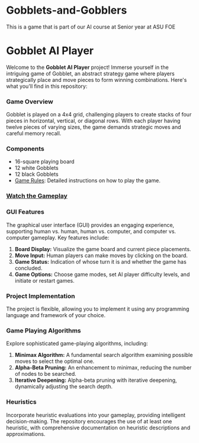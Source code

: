 # Gobblets-and-Gobblers
This is a game that is part of our AI course at Senior year at ASU FOE 
# Gobblet AI Player

Welcome to the **Gobblet AI Player** project! Immerse yourself in the intriguing game of Gobblet, an abstract strategy game where players strategically place and move pieces to form winning combinations. Here's what you'll find in this repository:

### Game Overview
Gobblet is played on a 4x4 grid, challenging players to create stacks of four pieces in horizontal, vertical, or diagonal rows. With each player having twelve pieces of varying sizes, the game demands strategic moves and careful memory recall.

### Components
- 16-square playing board
- 12 white Gobblets
- 12 black Gobblets
- [Game Rules](https://www.boardspace.net/gobblet/english/gobblet_rules.pdf): Detailed instructions on how to play the game.

### [Watch the Gameplay](https://www.youtube.com/watch?v=aSaAjQY8_b0)

### GUI Features
The graphical user interface (GUI) provides an engaging experience, supporting human vs. human, human vs. computer, and computer vs. computer gameplay. Key features include:
1. **Board Display:** Visualize the game board and current piece placements.
2. **Move Input:** Human players can make moves by clicking on the board.
3. **Game Status:** Indication of whose turn it is and whether the game has concluded.
4. **Game Options:** Choose game modes, set AI player difficulty levels, and initiate or restart games.

### Project Implementation
The project is flexible, allowing you to implement it using any programming language and framework of your choice.

### Game Playing Algorithms
Explore sophisticated game-playing algorithms, including:
1. **Minimax Algorithm:** A fundamental search algorithm examining possible moves to select the optimal one.
2. **Alpha-Beta Pruning:** An enhancement to minimax, reducing the number of nodes to be searched.
3. **Iterative Deepening:** Alpha-beta pruning with iterative deepening, dynamically adjusting the search depth.

### Heuristics
Incorporate heuristic evaluations into your gameplay, providing intelligent decision-making. The repository encourages the use of at least one heuristic, with comprehensive documentation on heuristic descriptions and approximations.
